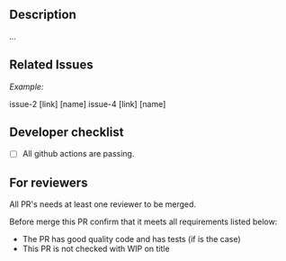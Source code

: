 <!-- 
  The PR title **must** respect the following rules
  
  
  If is related with only one issue, must be the issue name
  If is related to more than one issue, must have issues numbers on name
  If is a WIP PR (Work in progress) must have the [WIP] on prefix. This will prevent not ready PR's to be merged
-->

## Description

<!-- 
  Replace this paragraph with a description of what this PR is doing.
-->

*...*

## Related Issues

<!-- 
  Replace this paragraph with a list of issues that were fixed or resolved in this PR 
  
  ATTENTION: This is only necessary if the PR has more than one issue related.
             You can delete this section if the PR is only related to one issue
-->

*Example:* 

issue-2 [link] [name]
issue-4 [link] [name]


## Developer checklist

<!-- 
  Before you create this PR confirm that it meets all requirements listed below by checking the relevant checkboxes (`[x]`). 
  This will ensure a smooth and quick review process.
-->

- [ ] All github actions are passing.

## For reviewers

All PR's needs at least one reviewer to be merged.

Before merge this PR confirm that it meets all requirements listed below:

- The PR has good quality code and has tests (if is the case)
- This PR is not checked with WIP on title